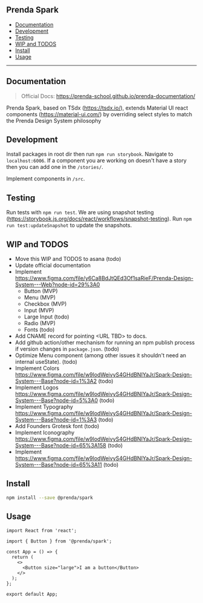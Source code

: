 ## Prenda Spark

- [Documentation](#documentation)
- [Development](#development)
- [Testing](#testing)
- [WIP and TODOS](#wip-and-todos)
- [Install](#install)
- [Usage](#usage)

---

## Documentation

> Official Docs: https://prenda-school.github.io/prenda-documentation/

Prenda Spark, based on TSdx (https://tsdx.io/), extends Material UI react components (https://material-ui.com/) by overriding select styles to match the Prenda Design System philosophy

## Development

Install packages in root dir then run `npm run storybook`. Navigate to `localhost:6006`. If a component you are working on doesn't have a story then you can add one in the `/stories/`.

Implement components in `/src`.

## Testing

Run tests with `npm run test`. We are using snapshot testing (https://storybook.js.org/docs/react/workflows/snapshot-testing). Run `npm run test:updateSnapshot` to update the snapshots.

## WIP and TODOS

- Move this WIP and TODOS to asana (todo)
- Update official documentation
- Implement https://www.figma.com/file/y6Ca8BdJtQEd3Of1saRieF/Prenda-Design-System---Web?node-id=29%3A0
  - Button (MVP)
  - Menu (MVP)
  - Checkbox (MVP)
  - Input (MVP)
  - Large Input (todo)
  - Radio (MVP)
  - Fonts (todo)
- Add CNAME record for pointing \<URL TBD> to docs.
- Add github action/other mechanism for running an npm publish process if version changes in `package.json`. (todo)
- Optimize Menu component (among other issues it shouldn't need an internal useState).  (todo)
- Implement Colors https://www.figma.com/file/w9lodWeivyS4GHdBNIYaJr/Spark-Design-System---Base?node-id=1%3A2 (todo)
- Implement Logos https://www.figma.com/file/w9lodWeivyS4GHdBNIYaJr/Spark-Design-System---Base?node-id=5%3A0 (todo)
- Implement Typography https://www.figma.com/file/w9lodWeivyS4GHdBNIYaJr/Spark-Design-System---Base?node-id=1%3A3 (todo)
- Add Founders Grotesk font (todo)
- Implement Iconography https://www.figma.com/file/w9lodWeivyS4GHdBNIYaJr/Spark-Design-System---Base?node-id=65%3A158 (todo)
- Implement https://www.figma.com/file/w9lodWeivyS4GHdBNIYaJr/Spark-Design-System---Base?node-id=65%3A11 (todo)

## Install

```bash
npm install --save @prenda/spark
```

## Usage

```tsx
import React from 'react';

import { Button } from '@prenda/spark';

const App = () => {
  return (
    <>
      <Button size="large">I am a button</Button>
    </>
  );
};

export default App;
```
